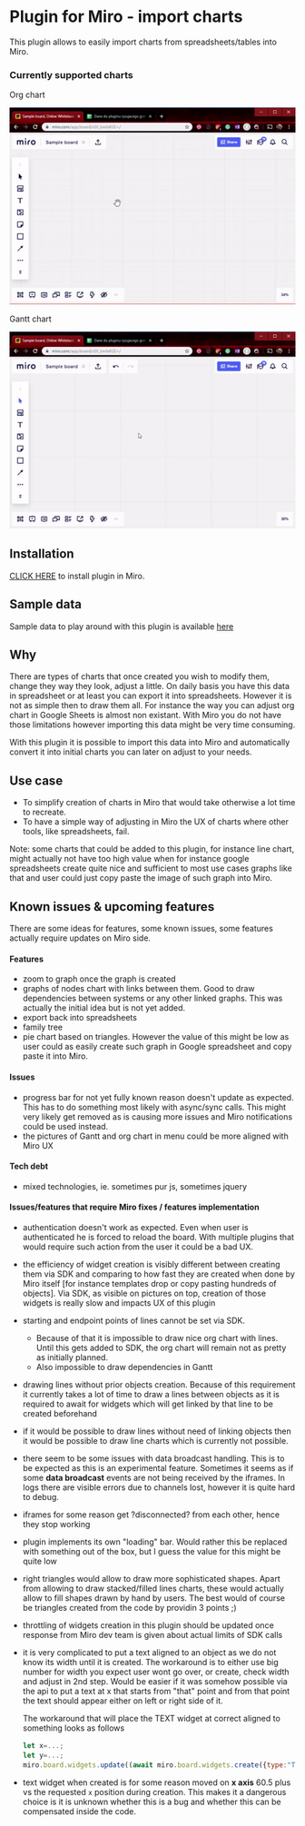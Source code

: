 # Plugin for Miro - import charts

This plugin allows to easily import charts from spreadsheets/tables into Miro. 

### Currently supported charts
 Org chart
 
![Org chart](docs/orgChart.gif)

Gantt chart

![Gantt chart](docs/gantt.gif)


## Installation
[CLICK HERE](https://miro.com/oauth/authorize/?response_type=token&client_id=3074457347050462782&redirect_uri=https://kaszaq.github.io/miro-chart-importer/installComplete.html) to install plugin in Miro.

## Sample data

Sample data to play around with this plugin is available [here](https://docs.google.com/spreadsheets/d/1Sw2g8WMVEoN1WZcd3oco1MXBeZVRDkFr__USVw8HF4Y/edit?usp=sharing)

## Why

There are types of charts that once created you wish to modify them, change they way they look, adjust a little. On daily basis you have this data in spreadsheet or at least you can export it into spreadsheets.
However it is not as simple then to draw them all. For instance the way you can adjust org chart in Google Sheets is almost non existant. With Miro you do not have those limitations however importing this data might be 
very time consuming.

With this plugin it is possible to import this data into Miro and automatically convert it into initial charts you can later on adjust to your needs.

## Use case

* To simplify creation of charts in Miro that would take otherwise a lot time to recreate.
* To have a simple way of adjusting in Miro the UX of charts where other tools, like spreadsheets, fail.

Note: some charts that could be added to this plugin, for instance line chart, might actually not have too high value when for instance google spreadsheets create quite nice and sufficient to most use cases graphs like that and user could just copy paste the image of such graph into Miro.

## Known issues & upcoming features
There are some ideas for features, some known issues, some features actually require updates on Miro side.

#### Features
* zoom to graph once the graph is created
* graphs of nodes chart with links between them. Good to draw dependencies between systems or any other linked graphs. This was actually the initial idea but is not yet added.
* export back into spreadsheets 
* family tree
* pie chart based on triangles. However the value of this might be low as user could as easily create such graph in Google spreadsheet and copy paste it into Miro.

#### Issues
* progress bar for not yet fully known reason doesn't update as expected. This has to do something most likely with async/sync calls. This might very likely get removed as is causing more issues and Miro notifications could be used instead.
* the pictures of Gantt and org chart in menu could be more aligned with Miro UX

#### Tech debt
* mixed technologies, ie. sometimes pur js, sometimes jquery

#### Issues/features that require Miro fixes / features implementation
* authentication doesn't work as expected. Even when user is authenticated he is forced to reload the board. With multiple plugins that would require such action from the user it could be a bad UX.
* the efficiency of widget creation is visibly different between creating them via SDK and comparing to how fast they are created when done by Miro itself [for instance templates drop or copy pasting hundreds of objects]. Via SDK, as visible on pictures on top, creation of those widgets is really slow and impacts UX of this plugin
* starting and endpoint points of lines cannot be set via SDK. 
  * Because of that it is impossible to draw nice org chart with lines. Until this gets added to SDK, the org chart will remain not as pretty as initially planned.
  * Also impossible to draw dependencies in Gantt
* drawing lines without prior objects creation. Because of this requirement it currently takes a lot of time to draw a lines between objects as it is required to await for widgets which will get linked by that line to be created beforehand
* if it would be possible to draw lines without need of linking objects then it would be possible to draw line charts which is currently not possible.
* there seem to be some issues with data broadcast handling. This is to be expected as this is an experimental feature. Sometimes it seems as if some **data broadcast** events are not being received by the iframes. In logs there are visible errors due to channels lost, however it is quite hard to debug.
* iframes for some reason get ?disconnected? from each other, hence they stop working
* plugin implements its own "loading" bar. Would rather this be replaced with something out of the box, but I guess the value for this might be quite low
* right triangles would allow to draw more sophisticated shapes. Apart from allowing to draw stacked/filled lines charts, these would actually allow to fill shapes drawn by hand by users. The best would of course be triangles created from the code by providin 3 points ;)
* throttling of widgets creation in this plugin should be updated once response from Miro dev team is given about actual limits of SDK calls
* it is very complicated to put a text aligned to an object as we do not know its width until it is created. The workaround is to either use big number for width you expect user wont go over, or create, check width and adjust in 2nd step. Would be easier if it was somehow possible via the api to put a text at x that starts from "that" point and from that point the text should appear either on left or right side of it.

  The workaround that will place the TEXT widget at correct aligned to something looks as follows
  ```javascript
  let x=...;
  let y=...;
  miro.board.widgets.update((await miro.board.widgets.create({type:"TEXT", x:x-60.5, y:y, text: "Some sample text", clientVisible:false})).map(widget => {return {id:widget.id, x:widget.x+widget.width/2, clientVisible:true}}));```
* text widget when created is for some reason moved on **x axis** 60.5 plus vs the requested `x` position during creation. This makes it a dangerous choice is it is unknown whether this is a bug and whether this can be compensated inside the code.
    